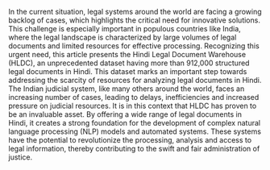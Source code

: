 In the current situation, legal systems around the world are facing a growing backlog of cases, which highlights the critical need for innovative solutions. This challenge is especially important in populous countries like India, where the legal landscape is characterized by large volumes of legal documents and limited resources for effective processing.
Recognizing this urgent need, this article presents the Hindi Legal Document Warehouse (HLDC), an unprecedented dataset having more than 912,000 structured legal documents in Hindi. This dataset marks an important step towards addressing the scarcity of resources for analyzing legal documents in Hindi. The Indian judicial system, like many others around the world, faces an increasing number of cases, leading to delays, inefficiencies and increased pressure on judicial resources. It is in this context that HLDC has proven to be an invaluable asset. By offering a wide range of legal documents in Hindi, it creates a strong foundation for the development of complex natural language processing (NLP) models and automated systems. These systems have the potential to revolutionize the processing, analysis and access to legal information, thereby contributing to the swift and fair administration of justice.
